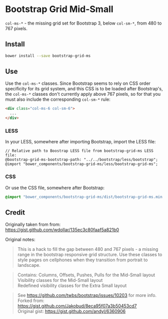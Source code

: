 # Bootstrap Grid Mid-Small

`col-ms-*` - the missing grid set for Bootstrap 3, below `col-sm-*`, from 480 to 767 pixels.


## Install

```sh
bower install --save bootstrap-grid-ms
```


## Use

Use the `col-ms-*` classes. Since Bootstrap seems to rely on CSS order specificity for its grid system, and this CSS is to be loaded after Bootstrap's, the `col-ms-*` classes don't currently apply above 767 pixels, so for that you must also include the corresponding `col-sm-*` rule:

```html
<div class="col-ms-6 col-sm-6">
  ...
</div>
```


### LESS

In your LESS, somewhere after importing Bootstrap, import the LESS file:

```less
// Relative path to Boostrap LESS file from bootstrap-grid-ms LESS file:
@bootstrap-grid-ms-bootstrap-path: "../../bootstrap/less/bootstrap";
@import "bower_components/bootstrap-grid-ms/less/bootstrap-grid-ms";
```

### CSS

Or use the CSS file, somewhere after Bootstrap:

```css
@import "bower_components/bootstrap-grid-ms/dist/bootstrap-grid-ms.min.css";
```


## Credit

Originally taken from from: https://gist.github.com/wdollar/135ec3c80faaf5a821b0

Original notes:

> This is a hack to fill the gap between 480 and 767 pixels - a missing range
in the bootstrap responsive grid structure. Use these classes to style pages
on cellphones when they transition from portrait to landscape.

> Contains:
Columns, Offsets, Pushes, Pulls for the Mid-Small layout  
Visibility classes for the Mid-Small layout  
Redefined visibility classes for the Extra Small layout  

> See https://github.com/twbs/bootstrap/issues/10203 for more info.  
Forked from: https://gist.github.com/Jakobud/8eca95f07a3b50453cd7  
Original gist: https://gist.github.com/andyl/6360906  
